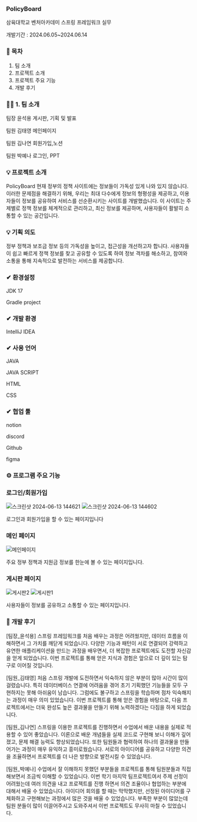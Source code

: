 ### PolicyBoard

삼육대학교 벤처아카데미 
스프링 프레임워크 실무

개발기간 : 2024.06.05~2024.06.14





### 🙌 목차


1. 팀 소개
2. 프로젝트 소개
3. 프로젝트 주요 기능
4. 개발 후기




### 🙋‍♀️ 1. 팀 소개


팀장	윤석용	게시판, 기획 및 발표

팀원	김태영	메인페이지

팀원	김나연	회원가입,노션

팀원	박예나	로그인, PPT






### 💡 프로젝트 소개


PolicyBoard
현재 정부의 정책 사이트에는 정보들이 가독성 있게 나와 있지 않습니다. 이러한 문제점을 해결하기 위해, 우리는 최대 다수에게 정보의 형평성을 제공하고, 이용자들이 정보를 공유하여 서비스를 선순환시키는 사이트를 개발했습니다. 이 사이트는 주제별로 정책 정보를 체계적으로 관리하고, 최신 정보를 제공하며, 사용자들이 활발히 소통할 수 있는 공간입니다.



### 💡 기획 의도



정부 정책과 보조금 정보 등의 가독성을 높이고, 접근성을 개선하고자 합니다. 사용자들이 쉽고 빠르게 정책 정보를 찾고 공유할 수 있도록 하여 정보 격차를 해소하고, 참여와 소통을 통해 지속적으로 발전하는 서비스를 제공합니다.




### ✔ 환경설정


JDK 17


Gradle project




### ✔ 개발 환경


IntelliJ IDEA




### ✔ 사용 언어


JAVA


JAVA SCRIPT


HTML


CSS




### ✔ 협업 툴


notion 


discord


Github 


figma




### ⚙ 프로그램 주요 기능



### 로그인/회원가입

![스크린샷 2024-06-13 144621](https://github.com/PolicyBoard/main/assets/162537542/56f76e27-9a02-47f1-9407-5846d7510577)
![스크린샷 2024-06-13 144602](https://github.com/PolicyBoard/main/assets/162537542/8517455b-6940-48d9-a62a-9977d2167063)

로그인과 회원가입을 할 수 있는 페이지입니다




### 메인 페이지

![메인페이지](https://github.com/PolicyBoard/main/assets/162537542/57a42929-fa31-4466-931b-fae9f81f6939)

주요 정부 정책과 지원금 정보를 한눈에 볼 수 있는 페이지입니다.



### 게시판 페이지

![게시판2](https://github.com/PolicyBoard/main/assets/162537542/b8e6a816-32ff-4efa-8259-14f674664d52)
![게시판1](https://github.com/PolicyBoard/main/assets/162537542/6c4e9211-c9ca-4627-96b6-66317c7010f6)

사용자들이 정보를 공유하고 소통할 수 있는 페이지입니다.





### 🙏 개발 후기
[팀장_윤석용]
스프링 프레임워크를 처음 배우는 과정은 어려웠지만, 데이터 흐름을 이해하면서 그 가치를 깨닫게 되었습니다. 다양한 기능과 패턴이 서로 연결되어 강력하고 유연한 애플리케이션을 만드는 과정을 배우면서, 더 복잡한 프로젝트에도 도전할 자신감을 얻게 되었습니다. 이번 프로젝트를 통해 얻은 지식과 경험은 앞으로 더 깊이 있는 탐구로 이어질 것입니다.

[팀원_김태영]
처음 스프링 개발에 도전하면서 익숙하지 않은 부분이 많아 시간이 많이 걸렸습니다. 특히 데이터베이스 연결에 어려움을 겪어 초기 기획했던 기능들을 모두 구현하지는 못해 아쉬움이 남습니다. 그럼에도 불구하고 스프링을 학습하며 점차 익숙해지는 과정이 매우 의미 있었습니다. 이번 프로젝트를 통해 얻은 경험을 바탕으로, 다음 프로젝트에서는 더욱 완성도 높은 결과물을 만들기 위해 노력하겠다는 다짐을 하게 되었습니다.

[팀원_김나연]
스프링을 이용한 프로젝트를 진행하면서 수업에서 배운 내용을 실제로 적용할 수 있어 좋았습니다. 이론으로 배운 개념들을 실제 코드로 구현해 보니 이해가 깊어졌고, 문제 해결 능력도 향상되었습니다. 또한 팀원들과 협력하여 하나의 결과물을 만들어가는 과정이 매우 유익하고 흥미로웠습니다. 서로의 아이디어를 공유하고 다양한 의견을 조율하면서 프로젝트를 더 나은 방향으로 발전시킬 수 있었습니다.

[팀원_박예나]
수업에서 잘 이해하지 못했던 부분들을 프로젝트를 통해 팀원분들과 직접 해보면서 조금씩 이해할 수 있었습니다. 이번 학기 마지막 팀프로젝트여서 주제 선정이 어려웠는데 여러 의견을 내고 프로젝트를 진행 하면서 의견 조율이나 협업하는 부분에 대해서 배울 수 있었습니다. 아이디어 회의를 할 때는 막막했지만, 선정된 아이디어를 구체화하고 구현해보는 과정에서 많은 것을 배울 수 있었습니다. 부족한 부분이 많았는데 팀원 분들이 많이 이끌어주시고 도와주셔서 이번 프로젝트도 무사히 마칠 수 있었습니다.
